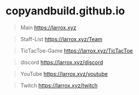 # copyandbuild.github.io

> Main
https://larrox.xyz

> Staff-List
https://larrox.xyz/Team

> TicTacToe-Game
https://larrox.xyz/TicTacToe

> discord
https://larrox.xyz/discord

> YouTube
https://larrox.xyz/youtube

> Twitch
https://larrox.xyz/twitch
